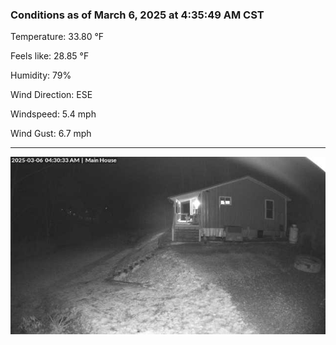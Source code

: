 ### Conditions as of March 6, 2025 at 4:35:49 AM CST 

Temperature: 33.80 &deg;F

Feels like: 28.85 &deg;F

Humidity: 79%

Wind Direction: ESE

Windspeed: 5.4 mph

Wind Gust: 6.7 mph

---

<img src="./images/latest.jpeg"/>


